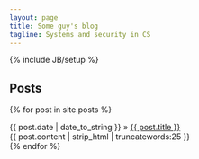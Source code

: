 ```yaml
---
layout: page
title: Some guy's blog
tagline: Systems and security in CS
---
```

{% include JB/setup %}

## Posts

{% for post in site.posts %}
  <div>
    <span>{{ post.date | date_to_string }}</span> &raquo; <a href="{{ BASE_PATH }}{{ post.url }}">{{ post.title }}</a><br />
	<span class="blurb">{{ post.content | strip_html | truncatewords:25 }}</span>
  </div>
{% endfor %}
